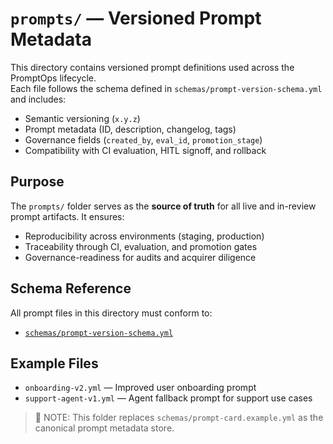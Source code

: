 # `prompts/` — Versioned Prompt Metadata

This directory contains versioned prompt definitions used across the PromptOps lifecycle.  
Each file follows the schema defined in `schemas/prompt-version-schema.yml` and includes:

- Semantic versioning (`x.y.z`)
- Prompt metadata (ID, description, changelog, tags)
- Governance fields (`created_by`, `eval_id`, `promotion_stage`)
- Compatibility with CI evaluation, HITL signoff, and rollback

## Purpose

The `prompts/` folder serves as the **source of truth** for all live and in-review prompt artifacts. It ensures:

- Reproducibility across environments (staging, production)
- Traceability through CI, evaluation, and promotion gates
- Governance-readiness for audits and acquirer diligence

## Schema Reference

All prompt files in this directory must conform to:

- [`schemas/prompt-version-schema.yml`](../schemas/prompt-version-schema.yml)

## Example Files

- `onboarding-v2.yml` — Improved user onboarding prompt
- `support-agent-v1.yml` — Agent fallback prompt for support use cases

> 📌 NOTE: This folder replaces `schemas/prompt-card.example.yml` as the canonical prompt metadata store.
